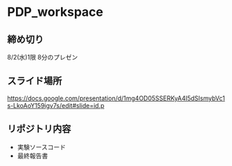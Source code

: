 # PDP_workspace
## 締め切り

8/2(水)1限 8分のプレゼン

## スライド場所
https://docs.google.com/presentation/d/1mg4OD05SSERKyA4I5dSIsmybVc1s-LkoAoY159igv7s/edit#slide=id.p

## リポジトリ内容
+ 実験ソースコード
+ 最終報告書
